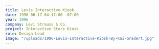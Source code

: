 ```yaml
---
title: Levis Interactive Kiosk
date: 1996-06-17 04:17:00 -07:00
year: 1996
company: Levi Strauss & Co.
project: Interactive Store Kiosk
role: Design Lead
image: "/uploads/1996-Levis-Interactive-Kiosk-By-Kai-Gradert.jpg"
---
```



